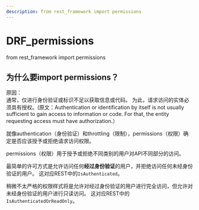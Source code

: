 ```yaml
---
description: from rest_framework import permissions
---
```


# DRF\_permissions

from rest\_framework import permissions

## 为什么要import permissions？

原因：  
通常，仅进行身份验证或标识不足以获取信息或代码。 为此，请求访问的实体必须具有授权。\(原文：Authentication or identification by itself is not usually sufficient to gain access to information or code. For that, the entity requesting access must have authorization.）

就像authentication（身份验证）和throttling（限制），permissions（权限）确定是否应该授予或拒绝请求访问权限。

permissions（权限）用于授予或拒绝不同类别的用户对API不同部分的访问。

最简单的许可方式是允许访问任何**经过身份验证**的用户，并拒绝访问任何未经身份验证的用户。 这对应REST中的`IsAuthenticated`。

稍微不太严格的权限样式将是允许对经过身份验证的用户进行完全访问，但允许对未经身份验证的用户进行只读访问。 这对应REST中的`IsAuthenticatedOrReadOnly`。



